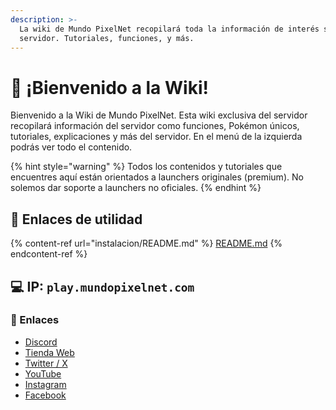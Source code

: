```yaml
---
description: >-
  La wiki de Mundo PixelNet recopilará toda la información de interés sobre el
  servidor. Tutoriales, funciones, y más.
---
```


# 👋 ¡Bienvenido a la Wiki!

Bienvenido a la Wiki de Mundo PixelNet. Esta wiki exclusiva del servidor recopilará información del servidor como funciones, Pokémon únicos, tutoriales, explicaciones y más del servidor. En el menú de la izquierda podrás ver todo el contenido. 

{% hint style="warning" %}
Todos los contenidos y tutoriales que encuentres aquí están orientados a launchers originales (premium). No solemos dar soporte a launchers no oficiales.
{% endhint %}

## 💨 Enlaces de utilidad
{% content-ref url="instalacion/README.md" %} [README.md](instalacion/README.md) {% endcontent-ref %}

## 💻 IP: `play.mundopixelnet.com`

### 🔗 Enlaces

- [Discord](https://discord.gg/mundopixelnet)
- [Tienda Web](https://tienda.mundopixelnet.com/)
- [Twitter / X](https://twitter.com/MundoPixelNet)
- [YouTube](https://www.youtube.com/@mundopixelnet2802/)
- [Instagram](https://www.instagram.com/mundopixelnet/)
- [Facebook](https://facebook.com/mundopixelnet)